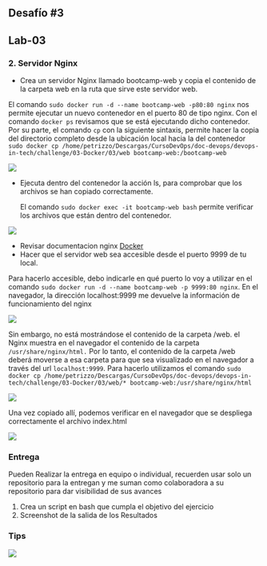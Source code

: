 ## Desafío #3

## Lab-03

### 2. Servidor Nginx

* Crea un servidor Nginx llamado bootcamp-web y copia el contenido de la carpeta web en la ruta que sirve este servidor web.

El comando `sudo docker run -d --name bootcamp-web -p80:80 nginx` nos permite ejecutar un nuevo contenedor en el puerto 80 de tipo nginx. Con el comando `docker ps` revisamos que se está ejecutando dicho contenedor. Por su parte, el comando `cp` con la siguiente sintaxis, permite hacer la copia del directorio completo desde la ubicación local hacia la del contenedor `sudo docker cp /home/petrizzo/Descargas/CursoDevOps/doc-devops/devops-in-tech/challenge/03-Docker/03/web bootcamp-web:/bootcamp-web`

![](/home/petrizzo/Descargas/CursoDevOps/Desafio3/Captura%20de%20pantalla_2023-02-21_18-59-38.png)

* Ejecuta dentro del contenedor la acción ls, para comprobar que los archivos se han copiado correctamente.
  
  
  
  El comando `sudo docker exec -it bootcamp-web bash` permite verificar los archivos que están dentro del contenedor.

![](/home/petrizzo/Descargas/CursoDevOps/Desafio3/Captura%20de%20pantalla_2023-02-21_19-09-59.png)

* Revisar documentacion nginx [Docker](https://hub.docker.com/_/nginx "https://hub.docker.com/_/nginx")
* Hacer que el servidor web sea accesible desde el puerto 9999 de tu local.

Para hacerlo accesible, debo indicarle en qué puerto lo voy a utilizar en el comando `sudo docker run -d --name bootcamp-web -p 9999:80 nginx`. En el navegador, la dirección localhost:9999 me devuelve la información de funcionamiento del nginx

![](/home/petrizzo/Descargas/CursoDevOps/Desafio3/Captura%20de%20pantalla_2023-02-21_20-35-26.png)

Sin embargo, no está mostrándose el contenido de la carpeta /web. el Nginx  muestra en el navegador el contenido de la carpeta `/usr/share/nginx/html.` Por lo tanto, el contenido de la carpeta /web deberá moverse a esa carpeta para que sea visualizado en el navegador a través del url `localhost:9999`. Para hacerlo utilizamos el comando `sudo docker cp /home/petrizzo/Descargas/CursoDevOps/doc-devops/devops-in-tech/challenge/03-Docker/03/web/* bootcamp-web:/usr/share/nginx/html`

![](/home/petrizzo/Descargas/CursoDevOps/Desafio3/Captura%20de%20pantalla_2023-02-22_22-56-25.png)



Una vez copiado allí, podemos verificar en el navegador que se despliega correctamente el archivo index.html



![](/home/petrizzo/Descargas/CursoDevOps/Desafio3/Captura%20de%20pantalla_2023-02-22_22-57-20.png)



### Entrega

Pueden Realizar la entrega en equipo o individual, recuerden usar solo un repositorio para la entregan y me suman como colaboradora a su repositorio para dar visibilidad de sus avances

1. Crea un script en bash que cumpla el objetivo del ejercicio
2. Screenshot de la salida de los Resultados

### Tips

![](/home/petrizzo/Descargas/CursoDevOps/doc-devops/devops-in-tech/challenge/03-Docker/assets/5.png)
